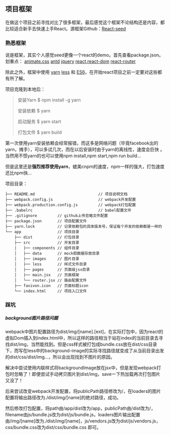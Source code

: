## 项目框架

在做这个项目之前寻找对比了很多框架，最后感觉这个框架不论结构还是内容，都比较适合新手去快速上手React。源框架Github：[React-seed](https://github.com/JasonBai007/react-seed)

### 熟悉框架

说是框架，其实个人感觉seed更像一个react的demo。首先查看package.json。划重点：   [animate.css](https://daneden.github.io/animate.css/)   [antd](https://ant.design/docs/react/introduce-cn)   [jquery](http://jquery.cuishifeng.cn/index.html)   [react,react-dom](https://tianxiangbing.github.io/react-cn/docs/getting-started.html)   [react-router](http://www.ruanyifeng.com/blog/2016/05/react_router.html?utm_source=tool.lu)

除此之外，框架中使用 [yarn](https://yarnpkg.com/zh-Hans/)   [less](http://lesscss.cn/)  和  [ES6](http://es6.ruanyifeng.com/)，在开始react项目之前一定要对这些都有所了解。

项目克隆到本地后：

> 安装Yarn  $ npm install -g yarn
>
> 安装依赖  $ yarn
>
> 启动服务  $ yarn start
>
> 打包文件  $ yarn build

第一次使用yarn安装依赖会经常报错，而这多是网络问题（毕竟facebook出的yarn，摊手），可以多试几次，而在以后安装时由于yarn的离线性，速度会巨快 。当然用不惯yarn的也可以使用npm install,npm start,npm run build...

但是这里还是**强烈推荐使用yarn**，媲美cnpm的速度，npm一样的强大，打包速度还比npm快...

项目目录：

```
├── README.md                            // 项目说明文档
├── webpack.config.js                    // webpack开发配置
├── webpack.production.config.js         // webpack打包配置
├── .babelrc                             // babel配置文件
├── .gitignore         // github上传忽略文件配置
├── package.json       // 项目配置文件
├── yarn.lock          // 记录依赖包的具体版本号，保证每个开发的依赖都是一样的
└── app                // 项目目录
    ├── dist           // 打包目录
    ├── src            // 开发目录
    │   ├── components // 组件目录
    │   ├── data       // mock假数据存放目录
    │   ├── images     // 图片目录
    │   ├── less       // 样式文件目录
    │   ├── pages      // 页面级jsx目录
    │   ├── main.jsx   // 页面框架
    │   └── router.jsx // 路由配置文件
    ├── favivon.icon   // 页面标题icon
    └── index.html     // 项目入口文件
```

### 踩坑

##### background图片路径问题

webpack中图片配置路径为dist/img/[name].[ext]，在实际打包中，因为react的虚拟Dom插入到index.html中，所以这样的路径相当于站在index的当前目录去寻找dist/img，当然能找到。但是css样式被打包成bundle.css放在dist/css目录下，而写在less中的background-image的实际寻找路径就变成了从当前目录出发的dist/css/dist/img...，所以会出现找到不图片的原因。

解决中尝试使用内联样式将backgroundImage放在jsx中，但是发现webpack打包时忽略了！即便尝试手动拷贝图片到dist/img，save一下热加载再次打包图片又没了！

后来尝试改变webpack开发配置，将publicPath路径修改为/，在loaders的图片配置将输出路径改为./dist/img/[name]的绝对路径，成功。

然后修改打包配置，将path由/app/dist改为/app，publicPath由/dist改为/，filename由js/bundle.js改为dist/js/bundle.js，loaders图片输出配置由/img/[name]改为./dist/img/[name]，js/vendors.js改为dist/js/vendors.js，css/bundle.css改为dist/css/bundle.css  即可。